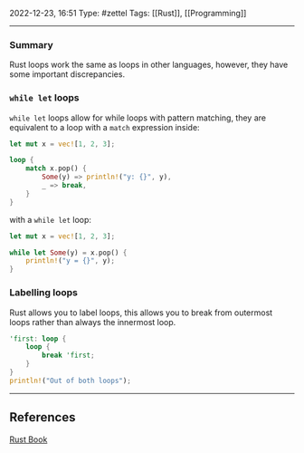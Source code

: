 2022-12-23, 16:51
Type: #zettel
Tags: [[Rust]], [[Programming]]

---

### Summary

Rust loops work the same as loops in other languages, however, they have some important discrepancies.

### `while let` loops

`while let` loops allow for while loops with pattern matching, they are equivalent to a loop with a `match` expression inside:

```rust
let mut x = vec![1, 2, 3];

loop {
	match x.pop() {
		Some(y) => println!("y: {}", y),
		_ => break,
	}
}
```

with a `while let` loop:

```rust
let mut x = vec![1, 2, 3];

while let Some(y) = x.pop() {
	println!("y = {}", y);
}
```

### Labelling loops

Rust allows you to label loops, this allows you to break from outermost loops rather than always the innermost loop.

```rust
'first: loop {
	loop {
		break 'first;
	}
}
println!("Out of both loops");
```

---

## References

[Rust Book](https://doc.rust-lang.org/reference/expressions/loop-expr.html)
